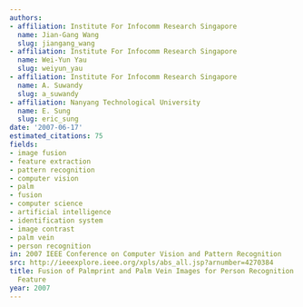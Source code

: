 ```yaml
---
authors:
- affiliation: Institute For Infocomm Research Singapore
  name: Jian-Gang Wang
  slug: jiangang_wang
- affiliation: Institute For Infocomm Research Singapore
  name: Wei-Yun Yau
  slug: weiyun_yau
- affiliation: Institute For Infocomm Research Singapore
  name: A. Suwandy
  slug: a_suwandy
- affiliation: Nanyang Technological University
  name: E. Sung
  slug: eric_sung
date: '2007-06-17'
estimated_citations: 75
fields:
- image fusion
- feature extraction
- pattern recognition
- computer vision
- palm
- fusion
- computer science
- artificial intelligence
- identification system
- image contrast
- palm vein
- person recognition
in: 2007 IEEE Conference on Computer Vision and Pattern Recognition
src: http://ieeexplore.ieee.org/xpls/abs_all.jsp?arnumber=4270384
title: Fusion of Palmprint and Palm Vein Images for Person Recognition Based on "Laplacianpalm"
  Feature
year: 2007
---
```

